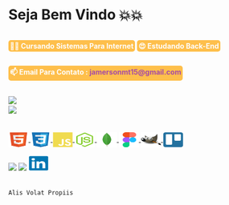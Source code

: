 # Seja Bem Vindo  💥💥


 <div align="left">
  <p style=" text-transform:capitalize; color:white;font-weight:bold; background-color:orange; border-radius:5px;display:inline-block;padding:3px;opacity:0.7;" >👨‍🎓 Cursando Sistemas Para Internet</p>

 <p style="text-transform:capitalize; color:white;font-weight:bold; background-color:orange; border-radius:5px;display:inline-block;padding:3px;opacity:0.7;" >😍 estudando back-end</p>
 
 <p style="text-transform:capitalize; color:white;font-weight:bold; background-color:orange; border-radius:5px;display:inline-block;padding:3px;opacity:0.7;" >📫 email para contato : <a style="text-transform:none; color:purple;font-weight:700;">jamersonmt15@gmail.com</a></p>

 </div>
<br/>

<div align="left">
  <a href="https://github.com/JJamersonMT">
  <img height="180em" src="https://github-readme-stats.vercel.app/api?username=JJamersonMT&show_icons=true&theme=dark&include_all_commits=true&count_private=true"/>

  <br/>
  
  <img height="180em"  src="https://github-readme-stats.vercel.app/api/top-langs/?username=JJamersonMT&layout=compact&langs_count=7&theme=dark"/>
</div>

  <br/>

<div style="display: inline_block"><br>
  <img align="center" height="30" width="40" src="https://raw.githubusercontent.com/devicons/devicon/master/icons/html5/html5-original.svg">
  <img align="center" height="30" width="40" src="https://raw.githubusercontent.com/devicons/devicon/master/icons/css3/css3-original.svg">
  <img align="center" height="30" width="40" src="https://raw.githubusercontent.com/devicons/devicon/master/icons/javascript/javascript-plain.svg">
  <img align="center" height="30" width="40" src="https://raw.githubusercontent.com/devicons/devicon/master/icons/nodejs/nodejs-original.svg">
  <img align="center" height="30" width="40" src="https://raw.githubusercontent.com/devicons/devicon/master/icons/mongodb/mongodb-original.svg">
  <img align="center" height="30" width="40" src="https://raw.githubusercontent.com/devicons/devicon/master/icons/figma/figma-original.svg">
    <img align="center" height="30" width="40" src="https://raw.githubusercontent.com/devicons/devicon/master/icons/gimp/gimp-original.svg">
    <img align="center" height="30" width="40" src="https://raw.githubusercontent.com/devicons/devicon/master/icons/trello/trello-plain.svg">
</div>

<br>

<div> 
  <a href="https://www.instagram.com/JamersonMT/" target="_blank"><img src="https://img.shields.io/badge/-Instagram-%23E4405F?style=for-the-badge&logo=instagram&logoColor=white" target="_blank"></a>
  <a href = "mailto:jamersonmt15@gmail.com"><img src="https://img.shields.io/badge/-Gmail-%23333?style=for-the-badge&logo=gmail&logoColor=white" target="_blank"></a>
<a href = "https://www.linkedin.com/in/jos%C3%A9-jamerson-7923771a9/"><img height="30" width="40" src="https://raw.githubusercontent.com/devicons/devicon/master/icons/linkedin/linkedin-original.svg"></a>
  
</div>

<br>

```Alis Volat Propiis```
